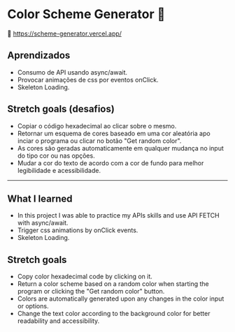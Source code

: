 
# Color Scheme Generator 🎨

 🔗 https://scheme-generator.vercel.app/

## Aprendizados
* Consumo de API usando async/await.
* Provocar animações de css por eventos onClick.
* Skeleton Loading.


## Stretch goals (desafios)
* Copiar o código hexadecimal ao clicar sobre o mesmo.
* Retornar um esquema de cores baseado em uma cor aleatória apo inciar o programa ou clicar no botão "Get random color".
* As cores são geradas automaticamente em qualquer mudança no input do tipo cor ou nas opções.
* Mudar a cor do texto de acordo com a cor de fundo para melhor legibilidade e acessibilidade.

----------------------------------------------------------------------------------------------------------------------------------------------------------------------------------

## What I learned
* In this project I was able to practice my APIs skills and use API FETCH with async/await.
* Trigger css animations by onClick events.
* Skeleton Loading.

## Stretch goals 
* Copy color hexadecimal code by clicking on it.
* Return a color scheme based on a random color when starting the program or clicking the "Get random color" button.
* Colors are automatically generated upon any changes in the color input or options.
* Change the text color according to the background color for better readability and accessibility.
